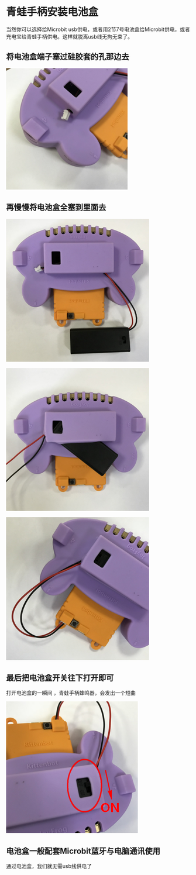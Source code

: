 # 青蛙手柄安装电池盒

当然你可以选择给Microbit usb供电，或者用2节7号电池盒给Microbit供电，或者充电宝给青蛙手柄供电。这样就脱离usb线无拘无束了。

## 将电池盒端子塞过硅胶套的孔那边去

![](./images/c04_09.png)

## 再慢慢将电池盒全塞到里面去

![](./images/c04_10.png)

![](./images/c04_11.png)

![](./images/c04_12.png)

## 最后把电池盒开关往下打开即可

打开电池盒的一瞬间 ，青蛙手柄蜂鸣器，会发出一个短曲

![](./images/c04_13.png)

## 电池盒一般配套Microbit蓝牙与电脑通讯使用

通过电池盒，我们就无需usb线供电了

